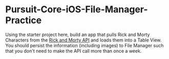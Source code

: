 # Pursuit-Core-iOS-File-Manager-Practice

Using the starter project here, build an app that pulls Rick and Morty Characters from the [Rick and Morty API](https://rickandmortyapi.com/documentation/) and loads them into a Table View.  You should persist the information (including images) to File Manager such that you don't need to make the API call more than once a week.
